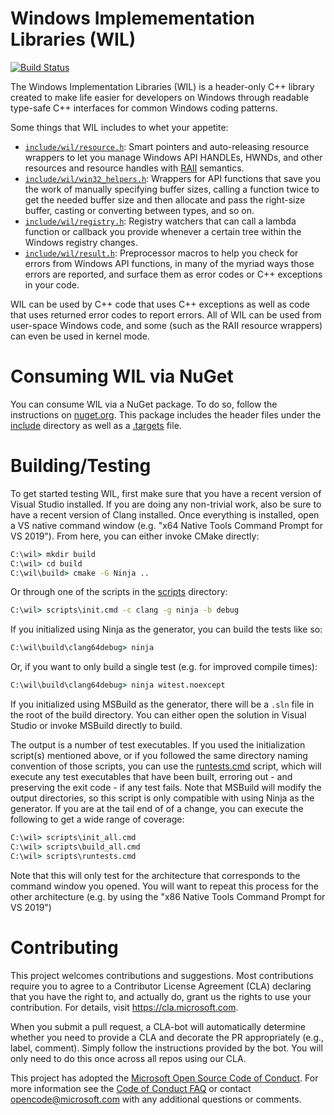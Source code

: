 # Windows Implemementation Libraries (WIL)

[![Build Status](https://dev.azure.com/msft-wil/Windows%20Implementation%20Library/_apis/build/status/Microsoft.wil?branchName=master)](https://dev.azure.com/msft-wil/Windows%20Implementation%20Library/_build/latest?definitionId=1&branchName=master)

The Windows Implementation Libraries (WIL) is a header-only C++ library created to make life easier
for developers on Windows through readable type-safe C++ interfaces for common Windows coding patterns.

Some things that WIL includes to whet your appetite:
- [`include/wil/resource.h`](include/wil/resource.h): Smart pointers and auto-releasing
  resource wrappers to let you manage Windows API HANDLEs, HWNDs, and other resources
  and resource handles with [RAII](https://en.cppreference.com/w/cpp/language/raii) semantics.
- [`include/wil/win32_helpers.h`](include/wil/win32_helpers.h): Wrappers for API functions
  that save you the work of manually specifying buffer sizes, calling a function twice
  to get the needed buffer size and then allocate and pass the right-size buffer,
  casting or converting between types, and so on.
- [`include/wil/registry.h`](include/wil/registry.h): Registry watchers that can call
  a lambda function or callback you provide whenever a certain tree within the Windows
  registry changes.
- [`include/wil/result.h`](include/wil/result.h): Preprocessor macros to help you
  check for errors from Windows API functions, in many of the myriad ways those errors
  are reported, and surface them as error codes or C++ exceptions in your code.

WIL can be used by C++ code that uses C++ exceptions as well as code that uses returned
error codes to report errors. All of WIL can be used from user-space Windows code,
and some (such as the RAII resource wrappers) can even be used in kernel mode.

# Consuming WIL via NuGet
You can consume WIL via a NuGet package. To do so, follow the instructions on [nuget.org](https://www.nuget.org/packages/Microsoft.Windows.ImplementationLibrary).
This package includes the header files under the [include](include) directory as well as a [.targets](packaging/nuget/Microsoft.Windows.ImplementationLibrary.targets)
file.

# Building/Testing
To get started testing WIL, first make sure that you have a recent version of Visual Studio installed. If you are doing
any non-trivial work, also be sure to have a recent version of Clang installed. Once everything is installed, open a VS
native command window (e.g. "x64 Native Tools Command Prompt for VS 2019"). From here, you can either invoke CMake
directly:
```cmd
C:\wil> mkdir build
C:\wil> cd build
C:\wil\build> cmake -G Ninja ..
```
Or through one of the scripts in the [scripts](scripts) directory:
```cmd
C:\wil> scripts\init.cmd -c clang -g ninja -b debug
```
If you initialized using Ninja as the generator, you can build the tests like so:
```cmd
C:\wil\build\clang64debug> ninja
```
Or, if you want to only build a single test (e.g. for improved compile times):
```cmd
C:\wil\build\clang64debug> ninja witest.noexcept
```
If you initialized using MSBuild as the generator, there will be a `.sln` file in the root of the build directory. You
can either open the solution in Visual Studio or invoke MSBuild directly to build.

The output is a number of test executables. If you used the initialization script(s) mentioned above, or if you followed
the same directory naming convention of those scripts, you can use the [runtests.cmd](scripts/runtests.cmd) script,
which will execute any test executables that have been built, erroring out - and preserving the exit code - if any test
fails. Note that MSBuild will modify the output directories, so this script is only compatible with using Ninja as the
generator. If you are at the tail end of of a change, you can execute the following to get a wide range of coverage:
```cmd
C:\wil> scripts\init_all.cmd
C:\wil> scripts\build_all.cmd
C:\wil> scripts\runtests.cmd
```
Note that this will only test for the architecture that corresponds to the command window you opened. You will want to
repeat this process for the other architecture (e.g. by using the "x86 Native Tools Command Prompt for VS 2019")

# Contributing

This project welcomes contributions and suggestions.  Most contributions require you to agree to a
Contributor License Agreement (CLA) declaring that you have the right to, and actually do, grant us
the rights to use your contribution. For details, visit https://cla.microsoft.com.

When you submit a pull request, a CLA-bot will automatically determine whether you need to provide
a CLA and decorate the PR appropriately (e.g., label, comment). Simply follow the instructions
provided by the bot. You will only need to do this once across all repos using our CLA.

This project has adopted the [Microsoft Open Source Code of Conduct](https://opensource.microsoft.com/codeofconduct/).
For more information see the [Code of Conduct FAQ](https://opensource.microsoft.com/codeofconduct/faq/) or
contact [opencode@microsoft.com](mailto:opencode@microsoft.com) with any additional questions or comments.
